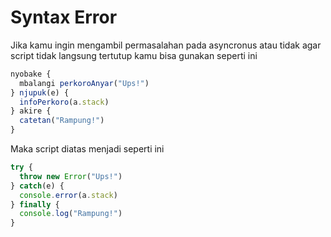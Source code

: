 # Syntax Error

Jika kamu ingin mengambil permasalahan pada asyncronus atau tidak agar script tidak langsung tertutup kamu bisa gunakan seperti ini

```js
nyobake {
  mbalangi perkoroAnyar("Ups!")
} njupuk(e) {
  infoPerkoro(a.stack)
} akire {
  catetan("Rampung!")
}
```

Maka script diatas menjadi seperti ini

```js
try {
  throw new Error("Ups!")
} catch(e) {
  console.error(a.stack)
} finally {
  console.log("Rampung!")
}
```